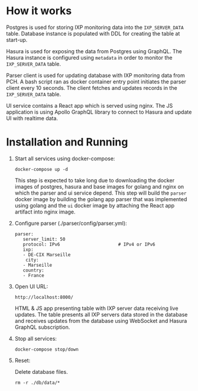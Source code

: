 # How it works
Postgres is used for storing IXP monitoring data into the `IXP_SERVER_DATA` table. Database instance
is populated with DDL for creating the table at start-up.

Hasura is used for exposing the data from Postgres using GraphQL. The Hasura instance is configured
using `metadata` in order to monitor the `IXP_SERVER_DATA` table.

Parser client is used for updating database with IXP monitoring data from PCH. A bash script ran as
docker container entry point initiates the parser client every 10 seconds. The client fetches and 
updates records in the `IXP_SERVER_DATA` table.

UI service contains a React app which is served using nginx. The JS application is using Apollo 
GraphQL library to connect to Hasura and update UI with realtime data.


# Installation and Running

1. Start all services using docker-compose:

   ```
   docker-compose up -d
   ```
   This step is expected to take long due to downloading the docker images of postgres, hasura 
   and base images for golang and nginx on which the parser and ui service depend. This step will
   build the `parser` docker image by building the golang app parser that was implemented using 
   golang and the `ui` docker image by attaching the React app artifact into nginx image.
   

2. Configure parser (./parser/config/parser.yml):

   ```
   parser:
      server_limit: 50
      protocol: IPv6                      # IPv4 or IPv6
      ixp:
      - DE-CIX Marseille
       city:
      - Marseille
      country:
      - France
   ```
   
3. Open UI URL:
   ```
   http://localhost:8000/   
   ```
   
   HTML & JS app presenting table with IXP server data receiving live updates. 
   The table presents all IXP servers data stored in the database and receives updates 
   from the database using WebSocket and Hasura GraphQL subscription.


4. Stop all services:

   ```
   docker-compose stop/down
   ```
   
5. Reset:

   Delete database files.
   ```
   rm -r ./db/data/*
   ```

